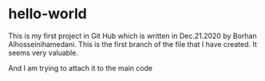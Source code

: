 # hello-world
This is my first project in Git Hub which is written in Dec.21.2020 by Borhan Alhosseinihamedani. This is the first branch of the file that I have created. It seems very valuable.

And I am trying to attach it to the main code
